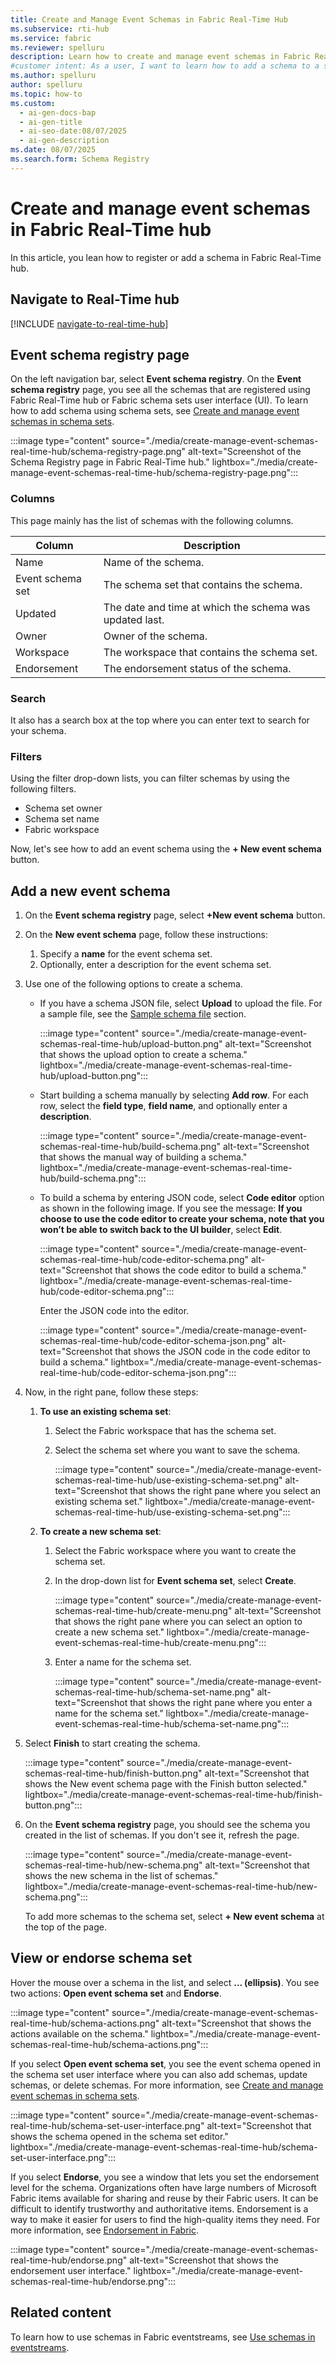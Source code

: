 ```yaml
---
title: Create and Manage Event Schemas in Fabric Real-Time Hub
ms.subservice: rti-hub
ms.service: fabric
ms.reviewer: spelluru
description: Learn how to create and manage event schemas in Fabric Real-Time Hub with step-by-step guidance for registration, schema building, and organization.
#customer intent: As a user, I want to learn how to add a schema to a schema set.
ms.author: spelluru
author: spelluru
ms.topic: how-to
ms.custom:
  - ai-gen-docs-bap
  - ai-gen-title
  - ai-seo-date:08/07/2025
  - ai-gen-description
ms.date: 08/07/2025
ms.search.form: Schema Registry
---
```


# Create and manage event schemas in Fabric Real-Time hub

In this article, you lean how to register or add a schema in Fabric Real-Time hub.

## Navigate to Real-Time hub

[!INCLUDE [navigate-to-real-time-hub](../../real-time-hub/includes/navigate-to-real-time-hub.md)]

## Event schema registry page

On the left navigation bar, select **Event schema registry**. On the **Event schema registry** page, you see all the schemas that are registered using Fabric Real-Time hub or Fabric schema sets user interface (UI). To learn how to add schema using schema sets, see [Create and manage event schemas in schema sets](create-manage-event-schemas.md).

:::image type="content" source="./media/create-manage-event-schemas-real-time-hub/schema-registry-page.png" alt-text="Screenshot of the Schema Registry page in Fabric Real-Time hub." lightbox="./media/create-manage-event-schemas-real-time-hub/schema-registry-page.png":::

### Columns

This page mainly has the list of schemas with the following columns.

| Column           | Description                                                      |
| ---------------- | ---------------------------------------------------------------- |
| Name             | Name of the schema.                                              |
| Event schema set | The schema set that contains the schema.                         |
| Updated          | The date and time at which the schema was updated last.         |
| Owner            | Owner of the schema.                                             |
| Workspace        | The workspace that contains the schema set.                      |
| Endorsement      | The endorsement status of the schema.                            |

### Search

It also has a search box at the top where you can enter text to search for your schema.

### Filters

Using the filter drop-down lists, you can filter schemas by using the following filters.

- Schema set owner
- Schema set name
- Fabric workspace

Now, let's see how to add an event schema using the **+ New event schema** button.

## Add a new event schema

1. On the **Event schema registry** page, select **+New event schema** button.

1. On the **New event schema** page, follow these instructions:

    1. Specify a **name** for the event schema set.
    1. Optionally, enter a description for the event schema set.

1. Use one of the following options to create a schema.

    - If you have a schema JSON file, select **Upload** to upload the file. For a sample file, see the [Sample schema file](create-manage-event-schemas.md#download-an-event-schema) section.

        :::image type="content" source="./media/create-manage-event-schemas-real-time-hub/upload-button.png" alt-text="Screenshot that shows the upload option to create a schema." lightbox="./media/create-manage-event-schemas-real-time-hub/upload-button.png":::

    - Start building a schema manually by selecting **Add row**. For each row, select the **field type**, **field name**, and optionally enter a **description**. 
    
        :::image type="content" source="./media/create-manage-event-schemas-real-time-hub/build-schema.png" alt-text="Screenshot that shows the manual way of building a schema." lightbox="./media/create-manage-event-schemas-real-time-hub/build-schema.png":::            
    
    - To build a schema by entering JSON code, select **Code editor** option as shown in the following image. If you see the message: **If you choose to use the code editor to create your schema, note that you won’t be able to switch back to the UI builder**, select **Edit**. 

        :::image type="content" source="./media/create-manage-event-schemas-real-time-hub/code-editor-schema.png" alt-text="Screenshot that shows the code editor to build a schema." lightbox="./media/create-manage-event-schemas-real-time-hub/code-editor-schema.png":::

        Enter the JSON code into the editor.

        :::image type="content" source="./media/create-manage-event-schemas-real-time-hub/code-editor-schema-json.png" alt-text="Screenshot that shows the JSON code in the code editor to build a schema." lightbox="./media/create-manage-event-schemas-real-time-hub/code-editor-schema-json.png":::

1. Now, in the right pane, follow these steps:

    1. **To use an existing schema set**:

        1. Select the Fabric workspace that has the schema set.
        1. Select the schema set where you want to save the schema.

            :::image type="content" source="./media/create-manage-event-schemas-real-time-hub/use-existing-schema-set.png" alt-text="Screenshot that shows the right pane where you select an existing schema set." lightbox="./media/create-manage-event-schemas-real-time-hub/use-existing-schema-set.png":::

    1. **To create a new schema set**:

        1. Select the Fabric workspace where you want to create the schema set.
        1. In the drop-down list for **Event schema set**, select **Create**.

            :::image type="content" source="./media/create-manage-event-schemas-real-time-hub/create-menu.png" alt-text="Screenshot that shows the right pane where you can select an option to create a new schema set." lightbox="./media/create-manage-event-schemas-real-time-hub/create-menu.png":::

        1. Enter a name for the schema set.

            :::image type="content" source="./media/create-manage-event-schemas-real-time-hub/schema-set-name.png" alt-text="Screenshot that shows the right pane where you enter a name for the schema set." lightbox="./media/create-manage-event-schemas-real-time-hub/schema-set-name.png":::

1. Select **Finish** to start creating the schema.

    :::image type="content" source="./media/create-manage-event-schemas-real-time-hub/finish-button.png" alt-text="Screenshot that shows the New event schema page with the Finish button selected." lightbox="./media/create-manage-event-schemas-real-time-hub/finish-button.png":::

1. On the **Event schema registry** page, you should see the schema you created in the list of schemas. If you don't see it, refresh the page.

    :::image type="content" source="./media/create-manage-event-schemas-real-time-hub/new-schema.png" alt-text="Screenshot that shows the new schema in the list of schemas." lightbox="./media/create-manage-event-schemas-real-time-hub/new-schema.png":::

    To add more schemas to the schema set, select **+ New event schema** at the top of the page.

## View or endorse schema set

Hover the mouse over a schema in the list, and select **... (ellipsis)**. You see two actions: **Open event schema set** and **Endorse**.

:::image type="content" source="./media/create-manage-event-schemas-real-time-hub/schema-actions.png" alt-text="Screenshot that shows the actions available on the schema." lightbox="./media/create-manage-event-schemas-real-time-hub/schema-actions.png":::

If you select **Open event schema set**, you see the event schema opened in the schema set user interface where you can also add schemas, update schemas, or delete schemas. For more information, see [Create and manage event schemas in schema sets](create-manage-event-schemas.md).

:::image type="content" source="./media/create-manage-event-schemas-real-time-hub/schema-set-user-interface.png" alt-text="Screenshot that shows the schema opened in the schema set editor." lightbox="./media/create-manage-event-schemas-real-time-hub/schema-set-user-interface.png":::

If you select **Endorse**, you see a window that lets you set the endorsement level for the schema. Organizations often have large numbers of Microsoft Fabric items available for sharing and reuse by their Fabric users. It can be difficult to identify trustworthy and authoritative items. Endorsement is a way to make it easier for users to find the high-quality items they need. For more information, see [Endorsement in Fabric](../../fundamentals/endorsement-promote-certify.md).

:::image type="content" source="./media/create-manage-event-schemas-real-time-hub/endorse.png" alt-text="Screenshot that shows the endorsement user interface." lightbox="./media/create-manage-event-schemas-real-time-hub/endorse.png":::

## Related content

To learn how to use schemas in Fabric eventstreams, see [Use schemas in eventstreams](use-event-schemas.md).
